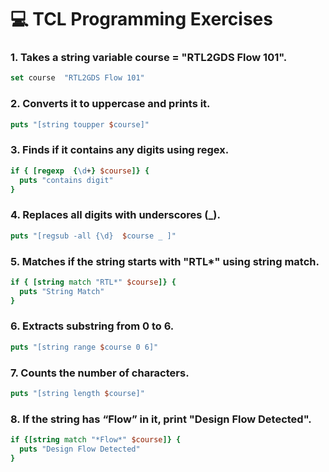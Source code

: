 # 💻 TCL Programming Exercises

### 1. Takes a string variable course = "RTL2GDS Flow 101".
```tcl
set course  "RTL2GDS Flow 101"
```

### 2. Converts it to uppercase and prints it.
```tcl
puts "[string toupper $course]"
```

### 3. Finds if it contains any digits using regex.
```tcl
if { [regexp  {\d+} $course]} {
  puts "contains digit"
}
```

### 4. Replaces all digits with underscores (_).
```tcl
puts "[regsub -all {\d}  $course _ ]"
```

### 5. Matches if the string starts with "RTL*" using string match.
```tcl
if { [string match "RTL*" $course]} {
  puts "String Match"
}
```

### 6. Extracts substring from 0 to 6.
```tcl
puts "[string range $course 0 6]"
```

### 7. Counts the number of characters.
```tcl
puts "[string length $course]"
```

### 8. If the string has “Flow” in it, print "Design Flow Detected".
```tcl
if {[string match "*Flow*" $course]} {
  puts "Design Flow Detected"
}
```

